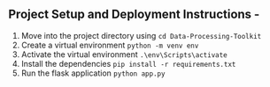 ## Project Setup and Deployment Instructions -

1. Move into the project directory using  `cd Data-Processing-Toolkit`
2. Create a virtual environment `python -m venv env`
3. Activate the virtual environment `.\env\Scripts\activate`
4. Install the dependencies `pip install -r requirements.txt`
5. Run the flask application `python app.py`
